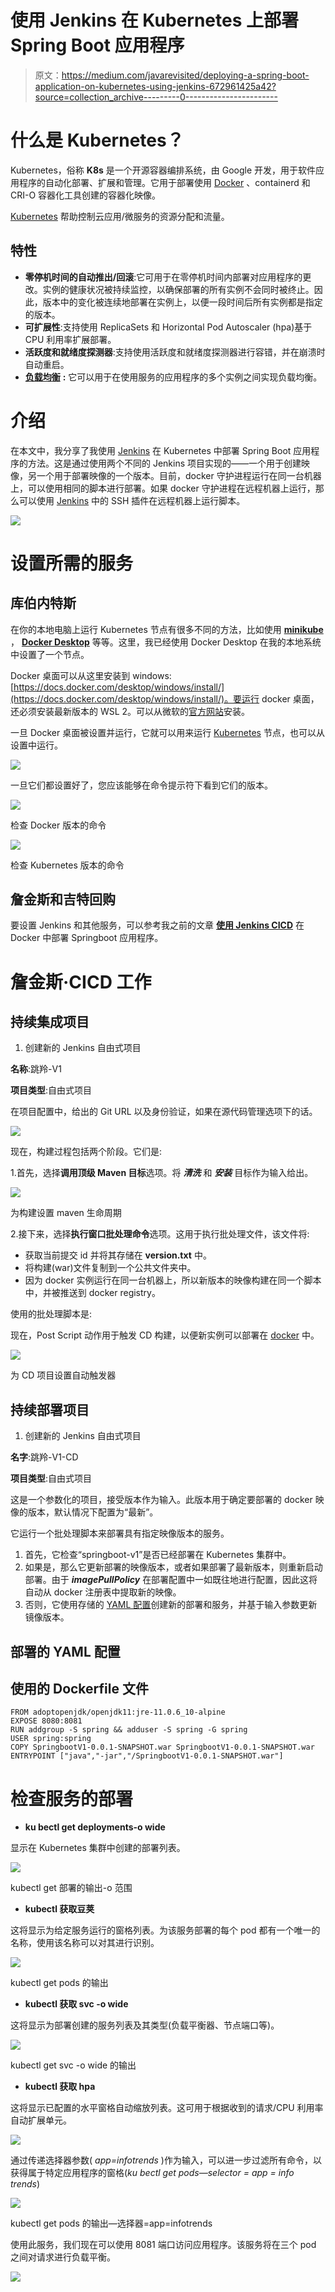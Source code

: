 # 使用 Jenkins 在 Kubernetes 上部署 Spring Boot 应用程序

> 原文：<https://medium.com/javarevisited/deploying-a-spring-boot-application-on-kubernetes-using-jenkins-672961425a42?source=collection_archive---------0----------------------->

# 什么是 Kubernetes？

Kubernetes，俗称 **K8s** 是一个开源容器编排系统，由 Google 开发，用于软件应用程序的自动化部署、扩展和管理。它用于部署使用 [Docker](/javarevisited/5-best-docker-courses-for-java-and-spring-boot-developers-bbf01c5e6542) 、containerd 和 CRI-O 容器化工具创建的容器化映像。

[Kubernetes](/javarevisited/10-best-kubernetes-courses-for-developers-and-devops-engineers-94c35cd3a2fd) 帮助控制云应用/微服务的资源分配和流量。

## **特性**

*   **零停机时间的自动推出/回滚**:它可用于在零停机时间内部署对应用程序的更改。实例的健康状况被持续监控，以确保部署的所有实例不会同时被终止。因此，版本中的变化被连续地部署在实例上，以便一段时间后所有实例都是指定的版本。
*   **可扩展性**:支持使用 ReplicaSets 和 Horizontal Pod Autoscaler (hpa)基于 CPU 利用率扩展部署。
*   **活跃度和就绪度探测器**:支持使用活跃度和就绪度探测器进行容错，并在崩溃时自动重启。
*   [**负载均衡**](https://javarevisited.blogspot.com/2022/02/top-5-courses-to-learn-nginx-in-depth.html) **:** 它可以用于在使用服务的应用程序的多个实例之间实现负载均衡。

# 介绍

在本文中，我分享了我使用 [Jenkins](/javarevisited/7-best-courses-to-learn-jenkins-and-ci-cd-for-devops-engineers-and-software-developers-df2de8fe38f3) 在 Kubernetes 中部署 Spring Boot 应用程序的方法。这是通过使用两个不同的 Jenkins 项目实现的——一个用于创建映像，另一个用于部署映像的一个版本。目前，docker 守护进程运行在同一台机器上，可以使用相同的脚本进行部署。如果 docker 守护进程在远程机器上运行，那么可以使用 [Jenkins](/javarevisited/top-10-free-courses-to-learn-jenkins-docker-and-kubernetes-for-devops-in-2020-best-of-lot-62a0541ffeb3) 中的 SSH 插件在远程机器上运行脚本。

[![](img/0c407fbce7b9c841a737914d15281803.png)](https://javarevisited.blogspot.com/2018/09/top-5-jenkins-courses-for-java-and-DevOps-Programmers.html#axzz7Byop1XFr)

# 设置所需的服务

## 库伯内特斯

在你的本地电脑上运行 Kubernetes 节点有很多不同的方法，比如使用 [**minikube**](https://minikube.sigs.k8s.io/docs/start/) ， [**Docker Desktop**](https://www.docker.com/products/docker-desktop/) 等等。这里，我已经使用 Docker Desktop 在我的本地系统中设置了一个节点。

Docker 桌面可以从这里安装到 windows:[https://docs.docker.com/desktop/windows/install/](https://docs.docker.com/desktop/windows/install/)。要运行 docker 桌面，还必须安装最新版本的 WSL 2。可以从微软的[官方网站](https://docs.microsoft.com/en-us/windows/wsl/install-manual#step-4---download-the-linux-kernel-update-package)安装。

一旦 Docker 桌面被设置并运行，它就可以用来运行 [Kubernetes](/javarevisited/7-free-online-courses-to-learn-kubernetes-in-2020-3b8a68ec7abc) 节点，也可以从设置中运行。

[![](img/829622ca98a0a6dc889998ae5bba5190.png)](https://javarevisited.blogspot.com/2019/05/top-5-courses-to-learn-docker-and-kubernetes-for-devops.html)

一旦它们都设置好了，您应该能够在命令提示符下看到它们的版本。

[![](img/430949a240298433a6e3a4396625ed4f.png)](https://www.java67.com/2021/04/top-5-courses-to-learn-docker-for-java.html)

检查 Docker 版本的命令

[![](img/97017b80dfd04687bcdfa84e1c0cd10d.png)](https://www.java67.com/2020/07/top-5-courses-to-learn-linux-in-depth.html)

检查 Kubernetes 版本的命令

## 詹金斯和吉特回购

要设置 Jenkins 和其他服务，可以参考我之前的文章 [**使用 Jenkins CICD**](/javarevisited/deploying-a-springboot-application-in-docker-using-jenkins-cicd-2489bfe752c3) 在 Docker 中部署 Springboot 应用程序。

# 詹金斯·CICD 工作

## 持续集成项目

1.  创建新的 Jenkins 自由式项目

**名称**:跳羚-V1

**项目类型**:自由式项目

在项目配置中，给出的 Git URL 以及身份验证，如果在源代码管理选项下的话。

[![](img/6c3ae5918b3be8976ca3ccdd6d2d4235.png)](https://javarevisited.blogspot.com/2018/02/top-5-spring-microservices-courses-with-spring-boot-and-spring-cloud.html)

现在，构建过程包括两个阶段。它们是:

1.首先，选择**调用顶级 Maven 目标**选项。将 ***清洗*** 和 ***安装*** 目标作为输入给出。

[![](img/0f7d6979a3adc53b962a09b2d546e13e.png)](https://javarevisited.blogspot.com/2019/03/top-5-course-to-learn-apache-maven-for.html)

为构建设置 maven 生命周期

2.接下来，选择**执行窗口批处理命令**选项。这用于执行批处理文件，该文件将:

*   获取当前提交 id 并将其存储在 **version.txt** 中。
*   将构建(war)文件复制到一个公共文件夹中。
*   因为 docker 实例运行在同一台机器上，所以新版本的映像构建在同一个脚本中，并被推送到 docker registry。

使用的批处理脚本是:

现在，Post Script 动作用于触发 CD 构建，以便新实例可以部署在 [docker](/javarevisited/top-15-online-courses-to-learn-docker-kubernetes-and-aws-for-fullstack-developers-and-devops-d8cc4f16e773) 中。

![](img/826d27a059d7dcefdffc649953452769.png)

为 CD 项目设置自动触发器

## 持续部署项目

1.  创建新的 Jenkins 自由式项目

**名字**:跳羚-V1-CD

**项目类型**:自由式项目

这是一个参数化的项目，接受版本作为输入。此版本用于确定要部署的 docker 映像的版本，默认情况下配置为“最新”。

它运行一个批处理脚本来部署具有指定映像版本的服务。

1.  首先，它检查“springboot-v1”是否已经部署在 Kubernetes 集群中。
2.  如果是，那么它更新部署的映像版本，或者如果部署了最新版本，则重新启动部署。由于 ***imagePullPolicy*** 在部署配置中一如既往地进行配置，因此这将自动从 docker 注册表中提取新的映像。
3.  否则，它使用存储的 [YAML 配置](https://javarevisited.blogspot.com/2021/11/top-5-courses-to-learn-yaml-in-2022.html)创建新的部署和服务，并基于输入参数更新镜像版本。

## 部署的 YAML 配置

## 使用的 Dockerfile 文件

```
FROM adoptopenjdk/openjdk11:jre-11.0.6_10-alpine    
EXPOSE 8080:8081 
RUN addgroup -S spring && adduser -S spring -G spring 
USER spring:spring  
COPY SpringbootV1-0.0.1-SNAPSHOT.war SpringbootV1-0.0.1-SNAPSHOT.war 
ENTRYPOINT ["java","-jar","/SpringbootV1-0.0.1-SNAPSHOT.war"]
```

# 检查服务的部署

*   **ku bectl get deployments-o wide**

显示在 Kubernetes 集群中创建的部署列表。

[![](img/0dbe7c9a2eaf0580f3ddeb39e0e73c03.png)](https://www.java67.com/2019/03/5-free-devops-courses-to-learn-jenkins.html)

kubectl get 部署的输出-o 范围

*   **kubectl 获取豆荚**

这将显示为给定服务运行的窗格列表。为该服务部署的每个 pod 都有一个唯一的名称，使用该名称可以对其进行识别。

![](img/aa46a1183a08cf183c1ba0f0bd0dde01.png)

kubectl get pods 的输出

*   **kubectl 获取 svc -o wide**

这将显示为部署创建的服务列表及其类型(负载平衡器、节点端口等)。

![](img/15844114360a4fabae6d66ea4623edf6.png)

kubectl get svc -o wide 的输出

*   **kubectl 获取 hpa**

这将显示已配置的水平窗格自动缩放列表。这可用于根据收到的请求/CPU 利用率自动扩展单元。

![](img/0be67e22fc8562270d96295c1beb2c6e.png)

通过传递选择器参数( *app=infotrends* )作为输入，可以进一步过滤所有命令，以获得属于特定应用程序的窗格(*ku bectl get pods—selector = app = info trends*)

![](img/2481d55bc262fe9cc7dd028bedc9669b.png)

kubectl get pods 的输出—选择器=app=infotrends

使用此服务，我们现在可以使用 8081 端口访问应用程序。该服务将在三个 pod 之间对请求进行负载平衡。

![](img/2eade6c658223dc5025bec5febc732a3.png)